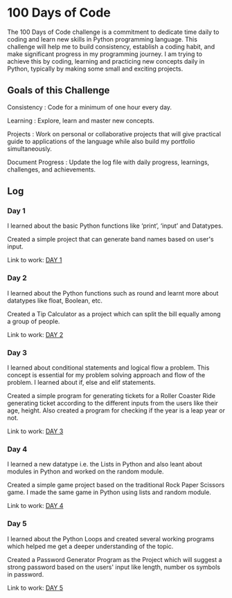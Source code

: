 # 100 Days of Code

The 100 Days of Code challenge is a commitment to dedicate time daily to coding and learn new skills in Python programming language.
This challenge will help me to build consistency, establish a coding habit, and make significant progress in my programming journey.
I am trying to achieve this by coding, learning and practicing new concepts daily in Python, typically by making some small and exciting projects.


## Goals of this Challenge
Consistency : Code for a minimum of one hour every day.

Learning : Explore, learn and master new concepts.

Projects : Work on personal or collaborative projects that will give practical guide to applications of the language while also build my portfolio simultaneously.

Document Progress : Update the log file with daily progress, learnings, challenges, and achievements.

## Log

### Day 1
I learned about the basic Python functions like ‘print’, ‘input’ and Datatypes.

Created a simple project that can generate band names based on user's input. 
   
Link to work: [DAY 1](https://github.com/sushantcodess/100-Days-of-Code/tree/main/DAY%201) 

### Day 2
I learned about the Python functions such as round and learnt more about datatypes like float, Boolean, etc.

Created a Tip Calculator as a project which can split the bill equally among a group of people. 

Link to work: [DAY 2](https://github.com/sushantcodess/100-Days-of-Code/tree/main/DAY%202)

### Day 3
I learned about conditional statements and logical flow a problem. This concept is essential for my problem solving approach and flow of the problem. I learned about if, else and elif statements.

Created a simple program for generating tickets for a Roller Coaster Ride generating ticket according to the different inputs from the users like their age, height. Also created a program for checking if the year is a leap year or not.

Link to work: [DAY 3](https://github.com/sushantcodess/100-Days-of-Code/tree/main/DAY%203)

### Day 4
I learned a new datatype i.e. the Lists in Python and also leant about modules in Python and worked on the random module.

Created a simple game project based on the traditional Rock Paper Scissors game. I made the same game in Python using lists and random module.

Link to work: [DAY 4](https://github.com/sushantcodess/100-Days-of-Code/tree/main/DAY%204)

### Day 5
I learned about the Python Loops and created several working programs which helped me get a deeper understanding of the topic.

Created a Password Generator Program as the Project which will suggest a strong password based on the users' input like length, number os symbols in password.

Link to work: [DAY 5](https://github.com/sushantcodess/100-Days-of-Code/tree/main/DAY%205)

